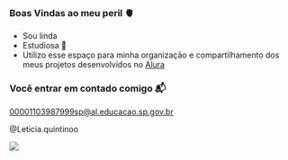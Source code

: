 ### Boas Vindas ao meu peril 🫀
  
- Sou linda
- Estudiosa 📖
- Utilizo esse espaço para minha organização e compartilhamento dos meus projetos desenvolvidos no [Alura](https://www.alura.com.br)

### Você entrar em contado comigo 📬
00001103987999sp@al.educacao.sp.gov.br

@Leticia.quintinoo 


![](https://media1.tenor.com/m/qvde3FkdjUcAAAAC/masha-i-medved-back-to-school.gif)
